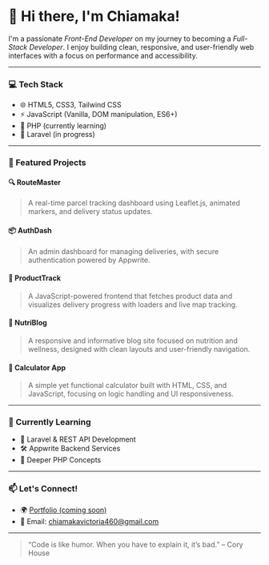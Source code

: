 # 👋 Hi there, I'm Chiamaka!

I'm a passionate *Front-End Developer* on my journey to becoming a *Full-Stack Developer*. I enjoy building clean, responsive, and user-friendly web interfaces with a focus on performance and accessibility.

---

### 💻 Tech Stack

- 🌐 HTML5, CSS3, Tailwind CSS  
- ⚡ JavaScript (Vanilla, DOM manipulation, ES6+)  
- 🐘 PHP (currently learning)  
- 🚀 Laravel (in progress)

---

### 🧩 Featured Projects

#### 🔍 RouteMaster
> A real-time parcel tracking dashboard using Leaflet.js, animated markers, and delivery status updates.

#### 📦 AuthDash
> An admin dashboard for managing deliveries, with secure authentication powered by Appwrite.

#### 🧰 ProductTrack
> A JavaScript-powered frontend that fetches product data and visualizes delivery progress with loaders and live map tracking.

#### 🥗 NutriBlog
> A responsive and informative blog site focused on nutrition and wellness, designed with clean layouts and user-friendly navigation.

#### 🧮 Calculator App
> A simple yet functional calculator built with HTML, CSS, and JavaScript, focusing on logic handling and UI responsiveness.

---

### 🌱 Currently Learning

- 🔄 Laravel & REST API Development  
- 🛠 Appwrite Backend Services  
- 🐘 Deeper PHP Concepts  

---

### 📫 Let's Connect!

- 🌍 [Portfolio (coming soon)]()  
- 📧 Email: chiamakavictoria460@gmail.com  

---

> “Code is like humor. When you have to explain it, it’s bad.” – Cory House
